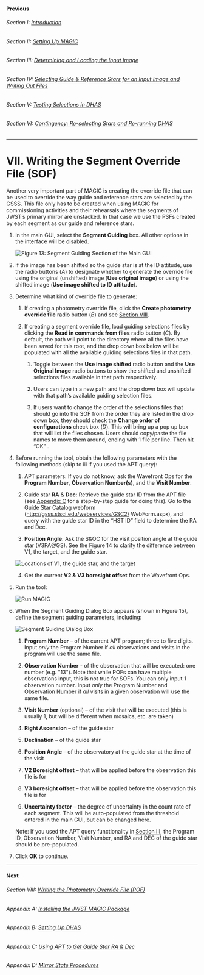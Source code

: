 #### Previous

###### Section I: [Introduction](i_introduction.md)

###### Section II: [Setting Up MAGIC](ii_setting_up.md)

###### Section III: [Determining and Loading the Input Image](iii_determining_and_loading_the_input_image.md)

###### Section IV: [Selecting Guide & Reference Stars for an Input Image and Writing Out Files](iv_select_stars_and_write_files.md)

###### Section V: [Testing Selections in DHAS](v_testing_in_dhas.md)

###### Section VI: [Contingency: Re-selecting Stars and Re-running DHAS](vi_contingency_reselect_stars.md)

-----------------------------------------

VII. Writing the Segment Override File (SOF)
=========================================================

Another very important part of MAGIC is creating the override file that can be used to override the way guide and reference stars are selected by the GSSS. This file only has to be created when using MAGIC for commissioning activities and their rehearsals where the segments of JWST’s primary mirror are unstacked. In that case we use the PSFs created by each segment as our guide and reference stars.
1. In the main GUI, select the **Segment Guiding** box. All other options in the interface will be disabled.

   ![Figure 13: Segment Guiding Section of the Main GUI](./figs/figure13_segment_guiding.png)

2. If the image has been shifted so the guide star is at the ID attitude, use the radio buttons (*A*) to designate whether to generate the override file using the original (unshifted) image (**Use original image**) or using the shifted image (**Use image shifted to ID attitude**).

3. Determine what kind of override file to generate:

   1. If creating a photometry override file, click the **Create photometry override file** radio button (*B*) and see [Section VIII](viii_write_pof.md).

   2. If creating a segment override file, load guiding selections files by clicking the **Read in commands from files** radio button (*C*). By default, the path will point to the directory where all the files have been saved for this root, and the drop down box below will be populated with all the available guiding selections files in that path. 
      1. Toggle between the **Use image shifted** radio button and the **Use Original Image** radio buttons to show the shifted and unshifted selections files available in that path respectively. 
      
      2. Users can type in a new path and the drop down box will update with that path’s available guiding selection files.
    
      3. If users want to change the order of the selections files that should go into the SOF from the order they are listed in the drop down box, they should check the **Change order of configurations** check box (*D*). This will bring up a pop up box that will list the files chosen. Users should copy/paste the file names to move them around, ending with 1 file per line. Then hit “OK” .
        
4. Before running the tool, obtain the following parameters with the following methods (skip to iii if you used the APT query):

   1. APT parameters: If you do not know, ask the Wavefront Ops for the **Program Number**, **Observation Number(s)**, and the **Visit Number**.

   2. Guide star **RA** & **Dec**: Retrieve the guide star ID from the APT file (see [Appendix C](appendix_c_apt.md) for a step-by-step guide for doing this). Go to the Guide Star Catalog webform (http://gsss.stsci.edu/webservices/GSC2/
WebForm.aspx), and query with the guide star ID in the “HST ID” field to determine the RA and Dec.

   3. **Position Angle**: Ask the S&OC for the visit position angle at the guide star (V3PA@GS).
      See the Figure 14 to clarify the difference between V1, the target, and the guide star.

   ![Locations of V1, the guide star, and the target](./figs/figure14_locations_of_v1.png)

   4. Get the current **V2 & V3 boresight offset** from the Wavefront Ops.

5. Run the tool:

   ![Run MAGIC](./figs/figure_a_run.png)

6. When the Segment Guiding Dialog Box appears (shown in Figure 15), define the segment guiding parameters, including:

   ![Segment Guiding Dialog Box](./figs/figure15_segment_guiding_dialog.png)

   1. **Program Number** – of the current APT program; three to five digits. Input *only* the Program Number if *all* observations and visits in the program will use the same file.

   2. **Observation Number** - of the observation that will be executed: one number (e.g. "13"). Note that while POFs can have multiple observations input, this is not true for SOFs. You can only input 1 observation number. Input *only* the Program Number and Observation Number if *all* visits in a given observation will use the same file.

   3. **Visit Number** (optional) – of the visit that will be executed (this is usually 1, but will be different when mosaics, etc. are taken)

   4. **Right Ascension** – of the guide star

   5. **Declination** – of the guide star

   6. **Position Angle** – of the observatory at the guide star at the time of the visit

   7. **V2 Boresight offset** – that will be applied before the observation this file is for

   8. **V3 boresight offset** – that will be applied before the observation this file is for

   9. **Uncertainty factor** – the degree of uncertainty in the count rate of each segment. This will be auto-populated from the threshold entered in the main GUI, but can be changed here. 

   Note: If you used the APT query functionality in [Section III](iii_determining_and_loading_the_input_image.md), the Program ID, Observation Number, Visit Number, and RA and DEC of the guide star should be pre-populated.

7. Click **OK** to continue.

---------------------------------

#### Next

###### Section VIII: [Writing the Photometry Override File (POF)](viii_write_pof.md)

###### Appendix A: [Installing the JWST MAGIC Package](appendix_a_installing_magic.md)

###### Appendix B: [Setting Up DHAS](appendix_b_opening_dhas.md)

###### Appendix C: [Using APT to Get Guide Star RA & Dec](appendix_c_apt.md)

###### Appendix D: [Mirror State Procedures](appendix_d_mirror_states.md)
